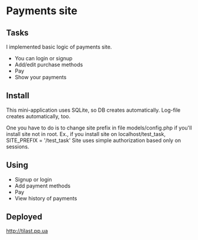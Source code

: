 # Payments site

## Tasks
I implemented basic logic of payments site.
- You can login or signup
- Add/edit purchase methods
- Pay 
- Show your payments

## Install
This mini-application uses SQLite, so DB creates automatically.
Log-file creates automatically, too.

One you have to do is to change site prefix in file models/config.php if you'll install site not in root. Ex., if you install site on localhost/test_task, SITE_PREFIX = '/test_task'
Site uses simple authorization based only on sessions.

## Using
- Signup or login
- Add payment methods
- Pay
- View history of payments

## Deployed
http://tilast.pp.ua